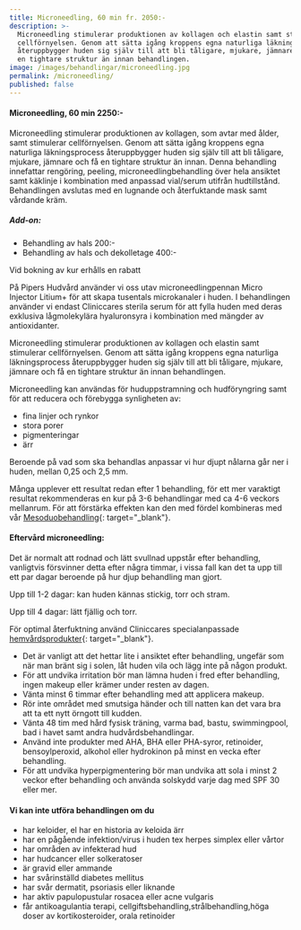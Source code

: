 ```yaml
---
title: Microneedling, 60 min fr. 2050:-
description: >-
  Microneedling stimulerar produktionen av kollagen och elastin samt stimulerar
  cellförnyelsen. Genom att sätta igång kroppens egna naturliga läkningsprocess
  återuppbygger huden sig själv till att bli tåligare, mjukare, jämnare och få
  en tightare struktur än innan behandlingen.
image: /images/behandlingar/microneedling.jpg
permalink: /microneedling/
published: false
---
```

#### Microneedling, 60 min 2250:-

Microneedling stimulerar produktionen av kollagen, som avtar med ålder, samt stimulerar cellförnyelsen. Genom att sätta igång kroppens egna naturliga läkningsprocess återuppbygger huden sig själv till att bli tåligare, mjukare, jämnare och få en tightare struktur än innan. Denna behandling innefattar rengöring, peeling, microneedlingbehandling över hela ansiktet samt käklinje i kombination med anpassad vial/serum utifrån hudtillstånd. Behandlingen avslutas med en lugnande och återfuktande mask samt vårdande kräm.

##### **Add-on:**

* Behandling av hals 200:-
* Behandling av hals och dekolletage 400:-

Vid bokning av kur erhålls en rabatt

På Pipers Hudvård använder vi oss utav microneedlingpennan Micro Injector Litium+ för att skapa tusentals microkanaler i huden. I behandlingen använder vi endast Cliniccares sterila serum för att fylla huden med deras exklusiva lågmolekylära hyaluronsyra i kombination med mängder av antioxidanter.

Microneedling stimulerar produktionen av kollagen och elastin samt stimulerar cellförnyelsen. Genom att sätta igång kroppens egna naturliga läkningsprocess återuppbygger huden sig själv till att bli tåligare, mjukare, jämnare och få en tightare struktur än innan behandlingen.

Microneedling kan användas för huduppstramning och hudföryngring samt för att reducera och förebygga synligheten av:

* fina linjer och rynkor
* stora porer
* pigmenteringar
* ärr

Beroende på vad som ska behandlas anpassar vi hur djupt nålarna går ner i huden, mellan 0,25 och 2,5 mm.

Många upplever ett resultat redan efter 1 behandling, för ett mer varaktigt resultat rekommenderas en kur på 3-6 behandlingar med ca 4-6 veckors mellanrum. För att förstärka effekten kan den med fördel kombineras med vår [Mesoduobehandling](/behandlingar/mesoduo/){: target="_blank"}.

#### Eftervård microneedling:

Det är normalt att rodnad och lätt svullnad uppstår efter behandling, vanligtvis försvinner detta efter några timmar, i vissa fall kan det ta upp till ett par dagar beroende på hur djup behandling man gjort.

Upp till 1-2 dagar: kan huden kännas stickig, torr och stram.

Upp till 4 dagar: lätt fjällig och torr.

För optimal återfuktning använd Cliniccares specialanpassade [hemvårdsprodukter](/produkter/){: target="_blank"}.

* Det är vanligt att det hettar lite i ansiktet efter behandling, ungefär som när man bränt sig i solen, låt huden vila och lägg inte på någon produkt.
* För att undvika irritation bör man lämna huden i fred efter behandling, ingen makeup eller krämer under resten av dagen.
* Vänta minst 6 timmar efter behandling med att applicera makeup.
* Rör inte området med smutsiga händer och till natten kan det vara bra att ta ett nytt örngott till kudden.
* Vänta 48 tim med hård fysisk träning, varma bad, bastu, swimmingpool, bad i havet samt andra hudvårdsbehandlingar.
* Använd inte produkter med AHA, BHA eller PHA-syror, retinoider, bensoylperoxid, alkohol eller hydrokinon på minst en vecka efter behandling.
* För att undvika hyperpigmentering bör man undvika att sola i minst 2 veckor efter behandling och använda solskydd varje dag med SPF 30 eller mer.

#### Vi kan inte utföra behandlingen om du

* har keloider, el har en historia av keloida ärr
* har en pågående infektion/virus i huden tex herpes simplex eller vårtor
* har områden av infekterad hud
* har hudcancer eller solkeratoser
* är gravid eller ammande
* har svårinställd diabetes mellitus
* har svår dermatit, psoriasis eller liknande
* har aktiv papulopustular rosacea eller acne vulgaris
* får antikoagulantia terapi, cellgiftsbehandling,strålbehandling,höga doser av kortikosteroider, orala retinoider